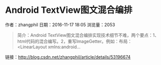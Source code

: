 # Android TextView图文混合编排
作者：zhangphil
日期：2016-11-17 18:05
浏览量：2053
> 简介：Android TextView图文混合编排实现技术细节不难，两个要点：1、html代码的混合编写。2，重写ImageGetter。例如：布局：
<LinearLayout xmlns:android...

 链接：http://blog.csdn.net/zhangphil/article/details/53196674
